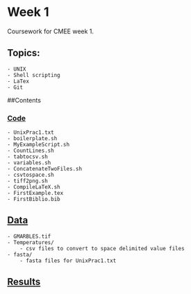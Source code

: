 # Week 1
Coursework for CMEE week 1.
## Topics:
	- UNIX
	- Shell scripting
	- LaTex
	- Git
##Contents
### [Code](https://github.com/SamT123/CMEECoursework/tree/master/Week2/Code)
	- UnixPrac1.txt
	- boilerplate.sh
	- MyExampleScript.sh
	- CountLines.sh
	- tabtocsv.sh
	- variables.sh
	- ConcatenateTwoFiles.sh
	- csvtospace.sh
	- tiff2png.sh
	- CompileLaTeX.sh
	- FirstExample.tex
	- FirstBiblio.bib
## [Data](https://github.com/SamT123/CMEECoursework/tree/master/Week2/Data)
	- GMARBLES.tif
	- Temperatures/
		- csv files to convert to space delimited value files
	- fasta/
		- fasta files for UnixPrac1.txt

## [Results](https://github.com/SamT123/CMEECoursework/tree/master/Week2/Results)
